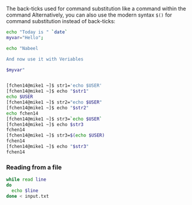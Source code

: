


The back-ticks used for command substitution like a command within the command
Alternatively, you can also use the modern syntax `$()` for command substitution instead of back-ticks:

```bash
echo "Today is " `date`
myvar="Hello";

echo "Nabeel 

And now use it with Veriables

$myvar"


[fchen14@mike1 ~]$ str1='echo $USER' 
[fchen14@mike1 ~]$ echo "$str1" 
echo $USER 
[fchen14@mike1 ~]$ str2="echo $USER" 
[fchen14@mike1 ~]$ echo "$str2" 
echo fchen14 
[fchen14@mike1 ~]$ str3=`echo $USER` 
[fchen14@mike1 ~]$ echo $str3 
fchen14 
[fchen14@mike1 ~]$ str3=$(echo $USER)
fchen14
[fchen14@mike1 ~]$ echo "$str3" 
fchen14

```


### Reading from a file
```bash
while read line
do
  echo $line
done < input.txt
```